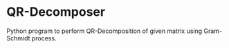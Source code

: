# QR-Decomposer
Python program to perform QR-Decomposition of given matrix using Gram-Schmidt process.
